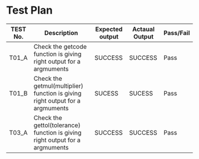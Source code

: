 # Test Plan
| TEST No. | Description | Expected output | Actaual Output | Pass/Fail |
|----------|-------------|-----------------|----------------|-----------|
|   T01_A    | Check the getcode function is giving right output for a argmuments | SUCCESS | SUCCESS | Pass |
|   T01_B    | Check the getmul(multiplier) function is giving right output for a argmuments | SUCESS | SUCESS | Pass |
|   T03_A    | Check the gettol(tolerance) function is giving right output for a argmuments  | SUCCESS | SUCCESS | Pass |


